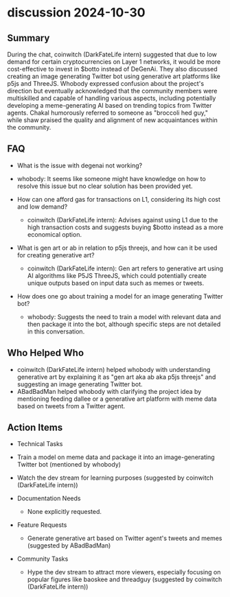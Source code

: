 # discussion 2024-10-30

## Summary
 During the chat, coinwitch (DarkFateLife intern) suggested that due to low demand for certain cryptocurrencies on Layer 1 networks, it would be more cost-effective to invest in $botto instead of DeGenAi. They also discussed creating an image generating Twitter bot using generative art platforms like p5js and ThreeJS. Whobody expressed confusion about the project's direction but eventually acknowledged that the community members were multiskilled and capable of handling various aspects, including potentially developing a meme-generating AI based on trending topics from Twitter agents. Chakal humorously referred to someone as "broccoli hed guy," while shaw praised the quality and alignment of new acquaintances within the community.

## FAQ
 - What is the issue with degenai not working?
  - whobody: It seems like someone might have knowledge on how to resolve this issue but no clear solution has been provided yet.

- How can one afford gas for transactions on L1, considering its high cost and low demand?
  - coinwitch (DarkFateLife intern): Advises against using L1 due to the high transaction costs and suggests buying $botto instead as a more economical option.

- What is gen art or ab in relation to p5js threejs, and how can it be used for creating generative art?
  - coinwitch (DarkFateLife intern): Gen art refers to generative art using AI algorithms like P5JS ThreeJS, which could potentially create unique outputs based on input data such as memes or tweets.

- How does one go about training a model for an image generating Twitter bot?
  - whobody: Suggests the need to train a model with relevant data and then package it into the bot, although specific steps are not detailed in this conversation.

## Who Helped Who
 - coinwitch (DarkFateLife intern) helped whobody with understanding generative art by explaining it as "gen art aka ab aka p5js threejs" and suggesting an image generating Twitter bot.
- ABadBadMan helped whobody with clarifying the project idea by mentioning feeding dallee or a generative art platform with meme data based on tweets from a Twitter agent.

## Action Items
 - Technical Tasks
  - Train a model on meme data and package it into an image-generating Twitter bot (mentioned by whobody)
  - Watch the dev stream for learning purposes (suggested by coinwitch (DarkFateLife intern))

- Documentation Needs
  - None explicitly requested.

- Feature Requests
  - Generate generative art based on Twitter agent's tweets and memes (suggested by ABadBadMan)

- Community Tasks
  - Hype the dev stream to attract more viewers, especially focusing on popular figures like baoskee and threadguy (suggested by coinwitch (DarkFateLife intern))

